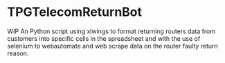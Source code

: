 # TPGTelecomReturnBot
WIP
An Python script using xlwings to format returning routers data from customers into specific cells in the spreadsheet and with the use of selenium to webautomate and web scrape
data on the router faulty return reason.
